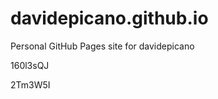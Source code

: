 # davidepicano.github.io
Personal GitHub Pages site for davidepicano






















160l3sQJ

2Tm3W5I
